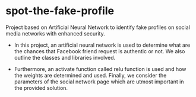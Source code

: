 # spot-the-fake-profile
Project based on Artificial Neural Network to identify fake profiles on social media networks with enhanced security.
- In this project, an artificial neural network is used to determine what are the chances that Facebook friend request is authentic or not. We also outline the classes and libraries involved.

- Furthermore, an activate function called relu function is used and how the weights are determined and used. Finally, we consider the parameters of the social network page which are utmost important in the provided solution.
